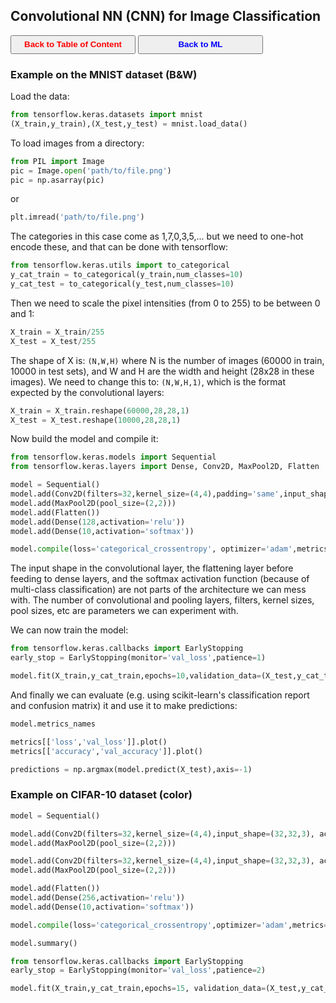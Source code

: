 ## Convolutional NN (CNN) for Image Classification

<a><button name="button" style = "color:red;width:200px;height:30px;cursor:pointer" onclick="window.location.href='https://reynier0611.github.io';">**Back to Table of Content**</button></a> <a><button name="button" style = "color:blue;width:200px;height:30px;cursor:pointer" onclick="window.location.href='https://reynier0611.github.io/ml/ml.html';">**Back to ML**</button></a>

### Example on the MNIST dataset (B&W)

Load the data:

```python
from tensorflow.keras.datasets import mnist
(X_train,y_train),(X_test,y_test) = mnist.load_data()
```

To load images from a directory:

```python
from PIL import Image
pic = Image.open('path/to/file.png')
pic = np.asarray(pic)
```

or

```python
plt.imread('path/to/file.png')
```

The categories in this case come as 1,7,0,3,5,... but we need to one-hot encode these, and that can be done with tensorflow:

```python
from tensorflow.keras.utils import to_categorical
y_cat_train = to_categorical(y_train,num_classes=10)
y_cat_test = to_categorical(y_test,num_classes=10)
```

Then we need to scale the pixel intensities (from 0 to 255) to be between 0 and 1:

```python
X_train = X_train/255
X_test = X_test/255
```

The shape of X is: ```(N,W,H)``` where N is the number of images (60000 in train, 10000 in test sets), and W and H are the width and height (28x28 in these images). We need to change this to: ```(N,W,H,1)```, which is the format expected by the convolutional layers:

```python
X_train = X_train.reshape(60000,28,28,1)
X_test = X_test.reshape(10000,28,28,1)
```

Now build the model and compile it:

```python
from tensorflow.keras.models import Sequential
from tensorflow.keras.layers import Dense, Conv2D, MaxPool2D, Flatten

model = Sequential()
model.add(Conv2D(filters=32,kernel_size=(4,4),padding='same',input_shape=(28,28,1),activation='relu'))
model.add(MaxPool2D(pool_size=(2,2)))
model.add(Flatten())
model.add(Dense(128,activation='relu'))
model.add(Dense(10,activation='softmax'))

model.compile(loss='categorical_crossentropy', optimizer='adam',metrics=['accuracy'])
```

The input shape in the convolutional layer, the flattening layer before feeding to dense layers, and the softmax activation function (because of multi-class classification) are not parts of the architecture we can mess with. The number of convolutional and pooling layers, filters, kernel sizes, pool sizes, etc are parameters we can experiment with.

We can now train the model:

```python
from tensorflow.keras.callbacks import EarlyStopping
early_stop = EarlyStopping(monitor='val_loss',patience=1)

model.fit(X_train,y_cat_train,epochs=10,validation_data=(X_test,y_cat_test),callbacks=[early_stop])
```

And finally we can evaluate (e.g. using scikit-learn's classification report and confusion matrix) it and use it to make predictions:

```python
model.metrics_names

metrics[['loss','val_loss']].plot()
metrics[['accuracy','val_accuracy']].plot()

predictions = np.argmax(model.predict(X_test),axis=-1)
```

### Example on CIFAR-10 dataset (color)

```python
model = Sequential()

model.add(Conv2D(filters=32,kernel_size=(4,4),input_shape=(32,32,3), activation='relu'))
model.add(MaxPool2D(pool_size=(2,2)))

model.add(Conv2D(filters=32,kernel_size=(4,4),input_shape=(32,32,3), activation='relu'))
model.add(MaxPool2D(pool_size=(2,2)))

model.add(Flatten())
model.add(Dense(256,activation='relu'))
model.add(Dense(10,activation='softmax'))

model.compile(loss='categorical_crossentropy',optimizer='adam',metrics=['accuracy'])

model.summary()

from tensorflow.keras.callbacks import EarlyStopping
early_stop = EarlyStopping(monitor='val_loss',patience=2)

model.fit(X_train,y_cat_train,epochs=15, validation_data=(X_test,y_cat_test), callbacks=[early_stop])
```
